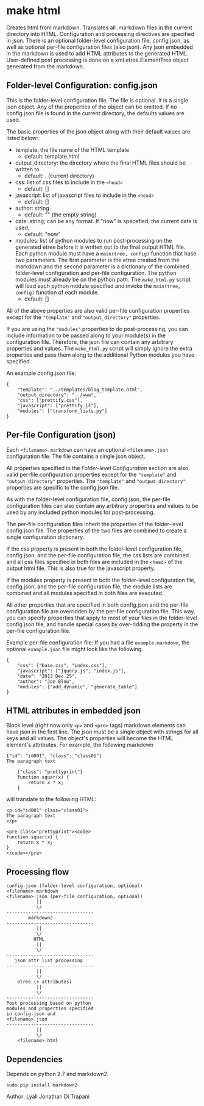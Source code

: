 make html
========================================================================

Creates html from markdown.
Translates all .markdown files in the current directory into HTML.
Configuration and processing directives are specified in json.
There is an optional folder-level configuration file, config.json,
as well as optional per-file configuration files (also json).
Any json embedded in the markdown is used to add HTML attributes to the
generated HTML.  User-defined post processing is done on a
xml.etree.ElementTree object generated from the markdown.


Folder-level Configuration:  config.json
----------------------------------------

This is the folder-level configuration file.
The file is optional.
It is a single json object.
Any of the properties of the object can be omitted.
If no config.json file is found in the current directory,
the defaults values are used.

The basic properties of the json object along with their default values
are listed below:

- template: the file name of the HTML template
    - default:  template.html
- output\_directory: the directory where the final HTML files should be
  written to
    - default: . (current directory)
- css: list of css files to include in the `<head>`
    - default: []
- javascript:  list of javascript files to include in the `<head>`
    - default: []
- author:  string
    - default: "" (the empty string)
- date:  string; can be any format.  If "now" is specefied, the current
  date is used.
    - default: "now"
- modules:  list of python modules to run post-processing on the
  generated etree before it is written out to the final output HTML
  file.  Each python module must have a `main(tree, config)` function
  that hase two parameters.  The first parameter is the etree created
  from the markdown and the second parameter is a dictionary of the
  combined folder-level configuration and per-file configuration.
  The python modules must already be on the python path.  The
  `make_html.py` script will load each python module specified and
  invoke the `main(tree, config)` function of each module.
    - default: []

All of the above properties are
also valid per-file configuration properties except for the
`"template"` and `"output_directory"` properties.

If you are using the `"modules"` properties to do post-processing,
you can include information to be passed along to your module(s) in the
configuration file.  Therefore, the json file can contain any arbitrary
properties and values.  The `make_html.py` script will simply ignore
the extra properties and pass them along to the additional Python
modules you have specified.

An example config.json file:

    {
        "template": "../templates/blog_template.html",
        "output_directory": "../www",
        "css": ["prettify.css"],
        "javascript": ["prettify.js"],
        "modules": ["transform_lists.py"]
    }

Per-file Configuration (json)
-----------------------------

Each `<filename>.markdown` can have an optional `<filename>.json`
configuration file.  The file contains a single json object.

All properties specified in the _Folder-level Configuration_ section are
also valid per-file configuration properties except for the
`"template"` and `"output_directory"` properties.
The `"template"` and `"output_directory"` properties are specific to the
config.json file.

As with the folder-level configuration file, config.json, the per-file
configuration files can also contain any arbitrary properties and
values to be used by any included python modules for post-processing.

The per-file configuration files inherit the properties of the
folder-level config.json file.  The properties of the two files are
combined to create a single configuration dictionary.

If the css property is present in both the folder-level configuration
file, config.json, and the per-file configuration file,
the css lists are combined
and all css files specified in both files are included in the `<head>`
of the output html file.  This is also true for the javascript property.

If the modules property is present in both the folder-level
configuration file, config.json,
and the per-file configuration file, the module
lists are combined and all modules specified in both files are executed.

All other properties that are specified in both config.json and the 
per-file configuration file are overridden by the per-file configuration
file.  This way, you can specify properties that apply to most of your
files in the folder-level config.json file, and handle special cases
by over-ridding the property in the per-file configuration file.

Example per-file configuration file:
If you had a file `example.markdown`, the optional `example.json` file
might look like the following.

    {
        "css": ["base.css", "index.css"],
        "javascript": ["jquery.js", "index.js"],
        "date": "2013 Dec 25",
        "author": "Joe Blow",
        "modules": ["add_dynamic", "generate_table"]
    }


HTML attributes in embedded json
--------------------------------

Block level (right now only `<p>` and `<pre>` tags) markdown elements
can have json in the first line.
The json must be a single object with strings for all keys and all
values.
The object's properties will become the HTML element's attributes.
For example, the following markdown

    {"id": "id001", "class": "class01"}
    The paragraph text

        {"class": "prettyprint"}
        function squar(x) {
            return x * x;
        }

will translate to the following HTML:

    <p id="id001" class="class01">
    The paragraph text
    </p>

    <pre class="prettyprint"><code>
    function squar(x) {
        return x * x;
    }
    </code></pre>


Processing flow
---------------

    config.json (folder-level configuration, optional)
    <filename>.markdown
    <filename>.json (per-file configuration, optional)
               ||
               \/
    --------------------------------
            markdown2
    --------------------------------
               ||
               \/
              HTML
               ||
               \/
    --------------------------------
       json attr list processing
    --------------------------------
               ||
               \/
        etree (+ attributes)
               ||
               \/
    --------------------------------
    Post processing based on python
    modules and properties specified
    in config.json and
    <filename>.json
    --------------------------------
               ||
               \/
        <filename>.html


Dependencies
------------

Depends on python 2.7 and markdown2.

    sudo pip install markdown2






Author:  Lyall Jonathan Di Trapani
